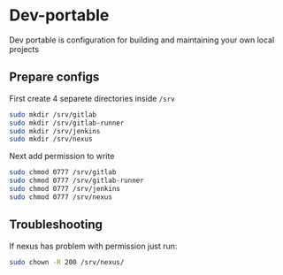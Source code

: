 # Dev-portable

Dev portable is configuration for building and maintaining your own local projects

## Prepare configs

First create 4 separete directories inside `/srv`

```bash
sudo mkdir /srv/gitlab
sudo mkdir /srv/gitlab-runner
sudo mkdir /srv/jenkins
sudo mkdir /srv/nexus
```

Next add permission to write

```bash
sudo chmod 0777 /srv/gitlab
sudo chmod 0777 /srv/gitlab-runner
sudo chmod 0777 /srv/jenkins
sudo chmod 0777 /srv/nexus
```

## Troubleshooting

If nexus has problem with permission just run:

```bash
sudo chown -R 200 /srv/nexus/
```
